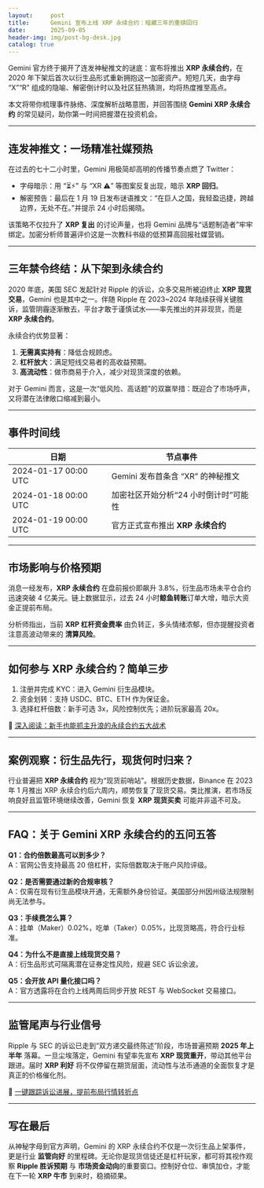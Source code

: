 ```yaml
---
layout:     post
title:      Gemini 宣布上线 XRP 永续合约：暗藏三年的重磅回归
date:       2025-09-05
header-img: img/post-bg-desk.jpg
catalog: true
---
```


Gemini 官方终于揭开了连发神秘推文的谜底：宣布将推出 **XRP 永续合约**，在 2020 年下架后首次以衍生品形式重新拥抱这一加密资产。短短几天，由字母 “X”“R” 组成的隐喻、解密倒计时以及社区狂热猜测，均将热度推至高点。  

本文将带你梳理事件脉络、深度解析战略意图，并回答围绕 **Gemini XRP 永续合约** 的常见疑问，助你第一时间把握潜在投资机会。  

---

## 连发神推文：一场精准社媒预热

在过去的七十二小时里，Gemini 用极简却高明的传播节奏点燃了 Twitter：

- 字母暗示：用 “⏳⚡️” 与 “XR ⚠️” 等图案反复出现，暗示 **XRP 回归**。
- 解密预告：最后在 1 月 19 日发布谜语推文：“在巨人之国，我轻盈迅捷，跨越边界，无处不在。”并提示 24 小时后揭晓。

该策略不仅拉升了 **XRP 复出** 的讨论声量，也将 Gemini 品牌与“话题制造者”牢牢绑定。加密分析师普遍评价这是一次教科书级的低预算高回报社媒营销。  

---

## 三年禁令终结：从下架到永续合约

2020 年底，美国 SEC 发起针对 Ripple 的诉讼，众多交易所被迫终止 **XRP 现货交易**，Gemini 也是其中之一。伴随 Ripple 在 2023~2024 年陆续获得关键胜诉，监管阴霾逐渐散去，平台才敢于谨慎试水——率先推出的并非现货，而是 **XRP 永续合约**。  

永续合约优势显著：

1. **无需真实持有**：降低合规顾虑。  
2. **杠杆放大**：满足短线交易者的高收益预期。  
3. **高流动性**：做市商易于介入，减少对现货深度的依赖。

对于 Gemini 而言，这是一次“低风险、高话题”的双赢举措：既迎合了市场呼声，又将潜在法律敞口缩减到最小。  

---

## 事件时间线

| 日期 | 节点事件 |
|---|---|
| 2024-01-17 00:00 UTC | Gemini 发布首条含 “XR” 的神秘推文 |
| 2024-01-18 00:00 UTC | 加密社区开始分析“24 小时倒计时”可能性 |
| 2024-01-19 00:00 UTC | 官方正式宣布推出 **XRP 永续合约** |

---

## 市场影响与价格预期

消息一经发布，**XRP 永续合约** 在盘前报价即飙升 3.8%，衍生品市场未平仓合约迅速突破 4 亿美元。链上数据显示，过去 24 小时**鲸鱼转账**订单大增，暗示大资金正提前布局。  

分析师指出，当前 **XRP 杠杆资金费率** 由负转正，多头情绪浓郁，但亦提醒投资者注意高波动带来的 **清算风险**。  

---

## 如何参与 XRP 永续合约？简单三步

1. 注册并完成 KYC：进入 Gemini 衍生品模块。  
2. 资金划转：支持 USDC、BTC、ETH 作为保证金。  
3. 选择杠杆倍数：新手可选 3x，风险控制优先；进阶玩家最高 20x。  

👀 [深入阅读：新手也能抓主升浪的永续合约五大战术](https://okxdog.com/)

---

## 案例观察：衍生品先行，现货何时归来？

行业普遍把 **XRP 永续合约** 视为“现货前哨站”。根据历史数据，Binance 在 2023 年 1 月推出 XRP 永续合约后六周内，顺势恢复了现货交易。类比推演，若市场反响良好且监管环境继续改善，Gemini 恢复 **XRP 现货买卖** 可能并非遥不可及。   

---

## FAQ：关于 Gemini XRP 永续合约的五问五答

**Q1：合约倍数最高可以到多少？**  
A：官网公告支持最高 20 倍杠杆，实际倍数取决于账户风险评级。  

**Q2：是否需要通过新的合规审核？**  
A：仅需在现有衍生品模块开通，无需额外身份验证。美国部分州因州级法规限制尚无法参与。  

**Q3：手续费怎么算？**  
A：挂单（Maker）0.02%，吃单（Taker）0.05%，比现货略高，符合行业标准。  

**Q4：为什么不是直接上线现货交易？**  
A：衍生品形式可隔离潜在证券定性风险，规避 SEC 诉讼余波。  

**Q5：会开放 API 量化接口吗？**  
A：官方透露将在合约上线两周后同步开放 REST 与 WebSocket 交易接口。  

---

## 监管尾声与行业信号

Ripple 与 SEC 的诉讼已走到“双方递交最终陈述”阶段，市场普遍预期 **2025 年上半年** 落幕。一旦尘埃落定，Gemini 有望率先宣布 **XRP 现货重开**，带动其他平台跟进。届时 **XRP 利好** 将不仅停留在期货层面，流动性与法币通道的全面恢复才是真正的价格催化剂。  

👣 [一键跟踪诉讼进展，提前布局行情转折点](https://okxdog.com/)

---

## 写在最后

从神秘字母到官方声明，Gemini 的 XRP 永续合约不仅是一次衍生品上架事件，更是行业 **监管向好** 的里程碑。无论你是现货信徒还是杠杆玩家，都可将其视作观察 **Ripple 胜诉预期** 与 **市场资金动向**的重要窗口。控制好仓位、审慎加仓，才能在下一轮 **XRP 牛市** 到来时，稳摘硕果。